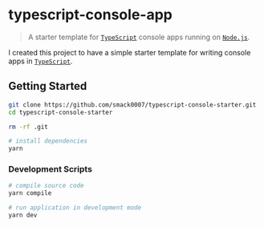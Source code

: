 # typescript-console-app
> A starter template for [`TypeScript`](https://www.typescriptlang.org/) console apps running on [`Node.js`](https://nodejs.org/en/).

I created this project to have a simple starter template for writing console apps in [`TypeScript`](https://www.typescriptlang.org/).

## Getting Started

```bash
git clone https://github.com/smack0007/typescript-console-starter.git
cd typescript-console-starter

rm -rf .git

# install dependencies
yarn
```

### Development Scripts

```bash
# compile source code
yarn compile

# run application in development mode
yarn dev
```